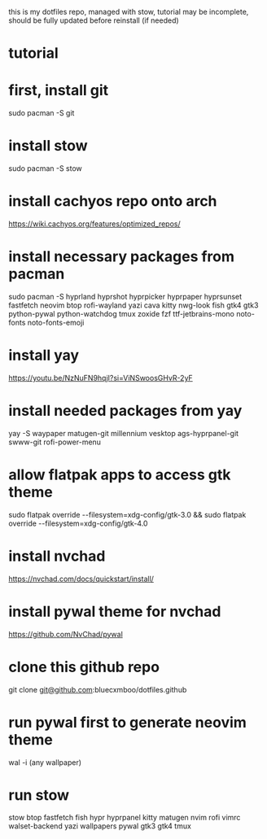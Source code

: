 this is my dotfiles repo, managed with stow, tutorial may be incomplete, should be fully updated before reinstall (if needed)
# tutorial
# first, install git
 sudo pacman -S git

# install stow 
 sudo pacman -S stow

# install cachyos repo onto arch 
https://wiki.cachyos.org/features/optimized_repos/

# install necessary packages from pacman 
 sudo pacman -S hyprland hyprshot hyprpicker hyprpaper hyprsunset fastfetch neovim btop rofi-wayland yazi cava kitty nwg-look fish gtk4 gtk3 python-pywal python-watchdog tmux zoxide fzf ttf-jetbrains-mono noto-fonts noto-fonts-emoji

# install yay
https://youtu.be/NzNuFN9hqjI?si=ViNSwoosGHvR-2yF

# install needed packages from yay
 yay -S waypaper matugen-git millennium vesktop ags-hyprpanel-git swww-git rofi-power-menu 
# allow flatpak apps to access gtk theme
sudo flatpak override --filesystem=xdg-config/gtk-3.0 && sudo flatpak override --filesystem=xdg-config/gtk-4.0

# install nvchad
https://nvchad.com/docs/quickstart/install/

# install pywal theme for nvchad
https://github.com/NvChad/pywal

# clone this github repo
git clone git@github.com:bluecxmboo/dotfiles.github

# run pywal first to generate neovim theme
wal -i (any wallpaper)

# run stow 
stow btop fastfetch fish hypr hyprpanel kitty matugen nvim rofi vimrc walset-backend yazi wallpapers pywal gtk3 gtk4 tmux 
